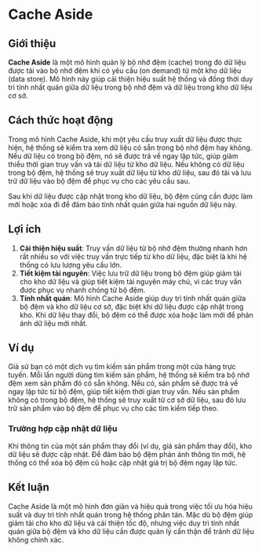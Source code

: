 # Cache Aside

## Giới thiệu

**Cache Aside** là một mô hình quản lý bộ nhớ đệm (cache) trong đó dữ liệu được tải vào bộ nhớ đệm khi có yêu cầu (on demand) từ một kho dữ liệu (data store). Mô hình này giúp cải thiện hiệu suất hệ thống và đồng thời duy trì tính nhất quán giữa dữ liệu trong bộ nhớ đệm và dữ liệu trong kho dữ liệu cơ sở.

## Cách thức hoạt động

Trong mô hình Cache Aside, khi một yêu cầu truy xuất dữ liệu được thực hiện, hệ thống sẽ kiểm tra xem dữ liệu có sẵn trong bộ nhớ đệm hay không. Nếu dữ liệu có trong bộ đệm, nó sẽ được trả về ngay lập tức, giúp giảm thiểu thời gian truy vấn và tải dữ liệu từ kho dữ liệu. Nếu không có dữ liệu trong bộ đệm, hệ thống sẽ truy xuất dữ liệu từ kho dữ liệu, sau đó tải và lưu trữ dữ liệu vào bộ đệm để phục vụ cho các yêu cầu sau.

Sau khi dữ liệu được cập nhật trong kho dữ liệu, bộ đệm cũng cần được làm mới hoặc xóa đi để đảm bảo tính nhất quán giữa hai nguồn dữ liệu này.

## Lợi ích

1. **Cải thiện hiệu suất**: Truy vấn dữ liệu từ bộ nhớ đệm thường nhanh hơn rất nhiều so với việc truy vấn trực tiếp từ kho dữ liệu, đặc biệt là khi hệ thống có lưu lượng yêu cầu lớn.
2. **Tiết kiệm tài nguyên**: Việc lưu trữ dữ liệu trong bộ đệm giúp giảm tải cho kho dữ liệu và giúp tiết kiệm tài nguyên máy chủ, vì các truy vấn được phục vụ nhanh chóng từ bộ đệm.
3. **Tính nhất quán**: Mô hình Cache Aside giúp duy trì tính nhất quán giữa bộ đệm và kho dữ liệu cơ sở, đặc biệt khi dữ liệu được cập nhật trong kho. Khi dữ liệu thay đổi, bộ đệm có thể được xóa hoặc làm mới để phản ánh dữ liệu mới nhất.

## Ví dụ

Giả sử bạn có một dịch vụ tìm kiếm sản phẩm trong một cửa hàng trực tuyến. Mỗi lần người dùng tìm kiếm sản phẩm, hệ thống sẽ kiểm tra bộ nhớ đệm xem sản phẩm đó có sẵn không. Nếu có, sản phẩm sẽ được trả về ngay lập tức từ bộ đệm, giúp tiết kiệm thời gian truy vấn. Nếu sản phẩm không có trong bộ đệm, hệ thống sẽ truy xuất từ cơ sở dữ liệu, sau đó lưu trữ sản phẩm vào bộ đệm để phục vụ cho các tìm kiếm tiếp theo.

### Trường hợp cập nhật dữ liệu

Khi thông tin của một sản phẩm thay đổi (ví dụ, giá sản phẩm thay đổi), kho dữ liệu sẽ được cập nhật. Để đảm bảo bộ đệm phản ánh thông tin mới, hệ thống có thể xóa bộ đệm cũ hoặc cập nhật giá trị bộ đệm ngay lập tức.

## Kết luận

Cache Aside là một mô hình đơn giản và hiệu quả trong việc tối ưu hóa hiệu suất và duy trì tính nhất quán trong hệ thống phân tán. Mặc dù bộ đệm giúp giảm tải cho kho dữ liệu và cải thiện tốc độ, nhưng việc duy trì tính nhất quán giữa bộ đệm và kho dữ liệu cần được quản lý cẩn thận để tránh dữ liệu không chính xác.